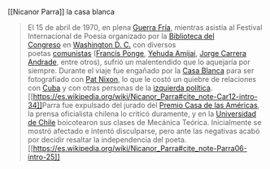 [[Nicanor Parra]] la casa blanca 

> El 15 de abril de 1970, en plena [Guerra Fría](https://es.wikipedia.org/wiki/Guerra_Fr%C3%ADa "Guerra Fría"), mientras asistía al Festival Internacional de Poesía organizado por la [Biblioteca del Congreso](https://es.wikipedia.org/wiki/Biblioteca_del_Congreso_de_Estados_Unidos "Biblioteca del Congreso de Estados Unidos") en [Washington D. C.](https://es.wikipedia.org/wiki/Washington_D._C. "Washington D. C.") con diversos poetas [comunistas](https://es.wikipedia.org/wiki/Comunismo "Comunismo") ([Francis Ponge](https://es.wikipedia.org/wiki/Francis_Ponge "Francis Ponge"), [Yehuda Amijai](https://es.wikipedia.org/wiki/Yehuda_Amijai "Yehuda Amijai"), [Jorge Carrera Andrade](https://es.wikipedia.org/wiki/Jorge_Carrera_Andrade "Jorge Carrera Andrade"), entre otros), sufrió un malentendido que lo aquejaría por siempre. Durante el viaje fue engañado por la [Casa Blanca](https://es.wikipedia.org/wiki/Casa_Blanca "Casa Blanca") para ser fotografiado con [Pat Nixon](https://es.wikipedia.org/wiki/Pat_Nixon "Pat Nixon"), lo que le costó un quiebre de relaciones con [Cuba](https://es.wikipedia.org/wiki/Cuba "Cuba") y con otras personas de la [izquierda política](https://es.wikipedia.org/wiki/Izquierda_pol%C3%ADtica "Izquierda política").[[https://es.wikipedia.org/wiki/Nicanor_Parra#cite_note-Car12-intro-34]]​ Parra fue expulsado del jurado del [Premio Casa de las Américas](https://es.wikipedia.org/wiki/Premio_Casa_de_las_Am%C3%A9ricas "Premio Casa de las Américas"), la prensa oficialista chilena lo criticó duramente, y en la [Universidad de Chile](https://es.wikipedia.org/wiki/Universidad_de_Chile "Universidad de Chile") boicotearon sus clases de Mecánica Teórica. Inicialmente se mostró afectado e intentó disculparse, pero ante las negativas acabó por decidir resaltar la independencia del poeta.[[https://es.wikipedia.org/wiki/Nicanor_Parra#cite_note-Parra06-intro-25]]​